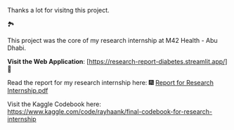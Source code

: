 Thanks a lot for visitng this project.

🏞

This project was the core of my research internship at M42 Health - Abu Dhabi.

**Visit the Web Application**: [https://research-report-diabetes.streamlit.app/] 🌌

Read the report for my research internship here: 🎆
[Report for Research Internship.pdf](https://github.com/user-attachments/files/15774460/Report.for.Research.Internship.pdf) 

Visit the Kaggle Codebook here:
https://www.kaggle.com/code/rayhaank/final-codebook-for-research-internship
